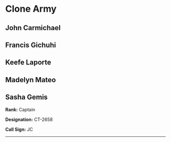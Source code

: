 # Clone Army

## John Carmichael
## Francis Gichuhi
## Keefe Laporte
## Madelyn Mateo
## Sasha Gemis
**Rank:** Captain

**Designation:** CT-2658

**Call Sign:** JC

----

